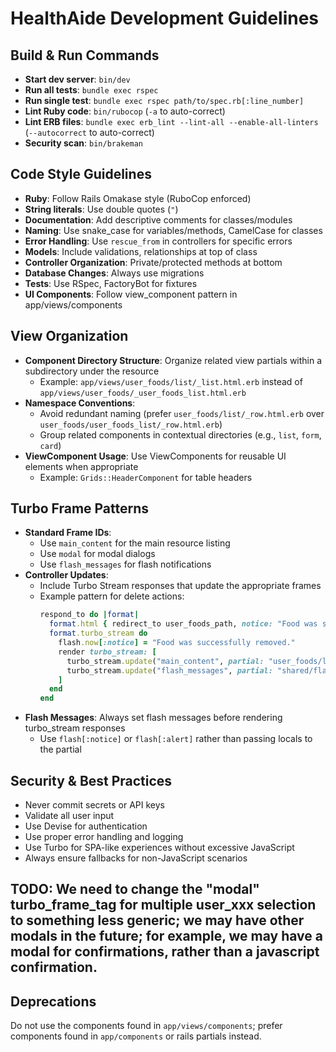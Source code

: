 # HealthAide Development Guidelines

## Build & Run Commands

- **Start dev server**: `bin/dev`
- **Run all tests**: `bundle exec rspec`
- **Run single test**: `bundle exec rspec path/to/spec.rb[:line_number]`
- **Lint Ruby code**: `bin/rubocop` (`-a` to auto-correct)
- **Lint ERB files**: `bundle exec erb_lint --lint-all --enable-all-linters` (`--autocorrect` to auto-correct)
- **Security scan**: `bin/brakeman`

## Code Style Guidelines

- **Ruby**: Follow Rails Omakase style (RuboCop enforced)
- **String literals**: Use double quotes (`"`)
- **Documentation**: Add descriptive comments for classes/modules
- **Naming**: Use snake_case for variables/methods, CamelCase for classes
- **Error Handling**: Use `rescue_from` in controllers for specific errors
- **Models**: Include validations, relationships at top of class
- **Controller Organization**: Private/protected methods at bottom
- **Database Changes**: Always use migrations
- **Tests**: Use RSpec, FactoryBot for fixtures
- **UI Components**: Follow view_component pattern in app/views/components

## View Organization

- **Component Directory Structure**: Organize related view partials within a subdirectory under the resource
  - Example: `app/views/user_foods/list/_list.html.erb` instead of `app/views/user_foods/_user_foods_list.html.erb`
- **Namespace Conventions**:
  - Avoid redundant naming (prefer `user_foods/list/_row.html.erb` over `user_foods/user_foods_list/_row.html.erb`)
  - Group related components in contextual directories (e.g., `list`, `form`, `card`)
- **ViewComponent Usage**: Use ViewComponents for reusable UI elements when appropriate
  - Example: `Grids::HeaderComponent` for table headers

## Turbo Frame Patterns

- **Standard Frame IDs**:
  - Use `main_content` for the main resource listing
  - Use `modal` for modal dialogs
  - Use `flash_messages` for flash notifications
- **Controller Updates**:
  - Include Turbo Stream responses that update the appropriate frames
  - Example pattern for delete actions:
    ```ruby
    respond_to do |format|
      format.html { redirect_to user_foods_path, notice: "Food was successfully removed." }
      format.turbo_stream do
        flash.now[:notice] = "Food was successfully removed."
        render turbo_stream: [
          turbo_stream.update("main_content", partial: "user_foods/list/list", locals: { user_foods: @user_foods }),
          turbo_stream.update("flash_messages", partial: "shared/flash_messages")
        ]
      end
    end
    ```
- **Flash Messages**: Always set flash messages before rendering turbo_stream responses
  - Use `flash[:notice]` or `flash[:alert]` rather than passing locals to the partial

## Security & Best Practices

- Never commit secrets or API keys
- Validate all user input
- Use Devise for authentication
- Use proper error handling and logging
- Use Turbo for SPA-like experiences without excessive JavaScript
- Always ensure fallbacks for non-JavaScript scenarios

## TODO: We need to change the "modal" turbo_frame_tag for multiple user_xxx selection to something less generic; we may have other modals in the future; for example, we may have a modal for confirmations, rather than a javascript confirmation.

## Deprecations

Do not use the components found in `app/views/components`; prefer components found in `app/components` or rails partials instead.
